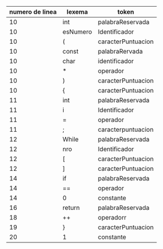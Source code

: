 numero de linea | lexema | token 
-----------------|----------------|--------------
10 | int | palabraReservada
10 | esNumero | Identificador
10 | ( | caracterPuntuacion 
10 | const | palabraRervada
10 | char | identificador
10 | * | operador
10 | ) | caracterPuntuacion 
10 | { | caracterPuntuacion 
11 | int | palabraReservada
11| i | Identificador
11|=|operador
11|;|caracterpuntuacion
12| While |palabraReservada
12 | nro | Identificador
12 | [ | caracterPuntuacion
12 | ] | caracterPuntuacion
14 | if | palabraReservada
14 | == | operador
14 | 0 | constante
16 | return | palabraReservada
18 | ++ | operadorr
19 | } | caracterPuntuacion
20 | 1 | constante
